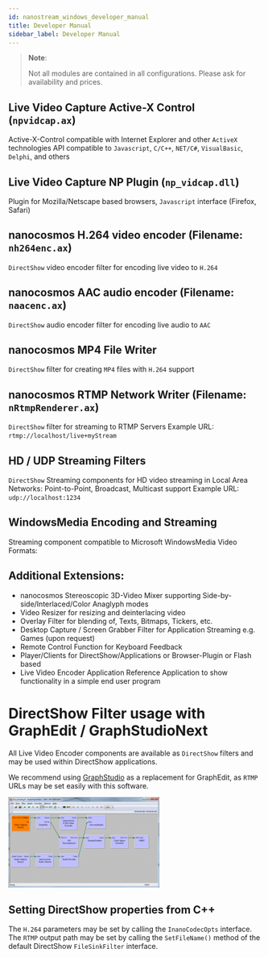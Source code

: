 ```yaml
---
id: nanostream_windows_developer_manual
title: Developer Manual
sidebar_label: Developer Manual
---
```


> **Note**: 
>
> Not all modules are contained in all configurations. Please ask for availability and prices.

## Live Video Capture Active-X Control (`npvidcap.ax`)
Active-X-Control compatible with Internet Explorer and other `ActiveX` technologies
API compatible to `Javascript`, `C/C++`, `NET/C#`, `VisualBasic`, `Delphi`, and others

## Live Video Capture NP Plugin (`np_vidcap.dll`)
Plugin for Mozilla/Netscape based browsers, `Javascript` interface (Firefox, Safari)

## nanocosmos H.264 video encoder (Filename: `nh264enc.ax`)
`DirectShow` video encoder filter for encoding live video to `H.264`

## nanocosmos AAC audio encoder (Filename: `naacenc.ax`)
`DirectShow` audio encoder filter for encoding live audio to `AAC`

## nanocosmos MP4 File Writer
`DirectShow` filter for creating `MP4` files with `H.264` support

## nanocosmos RTMP Network Writer (Filename: `nRtmpRenderer.ax`)
`DirectShow` filter for streaming to RTMP Servers
Example URL: `rtmp://localhost/live+myStream`

## HD / UDP Streaming Filters
`DirectShow` Streaming components for HD video streaming in Local Area Networks:
Point-to-Point, Broadcast, Multicast support
Example URL: `udp://localhost:1234`

## WindowsMedia Encoding and Streaming
Streaming component compatible to Microsoft WindowsMedia Video Formats:

## Additional Extensions:
- nanocosmos Stereoscopic 3D-Video Mixer supporting Side-by-side/Interlaced/Color Anaglyph
modes
- Video Resizer for resizing and deinterlacing video
- Overlay Filter for blending of, Texts, Bitmaps, Tickers, etc.
- Desktop Capture / Screen Grabber Filter for Application Streaming e.g. Games (upon request)
- Remote Control Function for Keyboard Feedback
- Player/Clients for DirectShow/Applications or Browser-Plugin or Flash based
- Live Video Encoder Application
Reference Application to show functionality in a simple end user program

# DirectShow Filter usage with GraphEdit / GraphStudioNext
All Live Video Encoder components are available as `DirectShow` filters and may be used within DirectShow applications.

We recommend using [GraphStudio](https://code.google.com/p/graph-studio-next/ ) as a replacement for GraphEdit, as `RTMP` URLs may be set easily with this software.


![live_encoding_graph](/img/nanostream/windows/windows_developer_manual_graph_studio.png)
## Setting DirectShow properties from C++
The `H.264` parameters may be set by calling the `InanoCodecOpts` interface. The `RTMP` output path may be set by calling the `SetFileName()` method of the default DirectShow `FileSinkFilter` interface.
